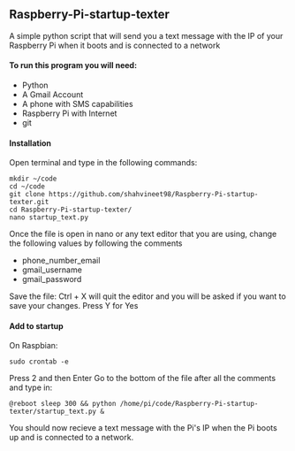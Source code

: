 ## Raspberry-Pi-startup-texter

A simple python script that will send you a text message with the IP of your Raspberry Pi when it boots and is connected to a network

#### To run this program you will need:
- Python
- A Gmail Account
- A phone with SMS capabilities
- Raspberry Pi with Internet
- git

#### Installation
Open terminal and type in the following commands:
````
mkdir ~/code 
cd ~/code
git clone https://github.com/shahvineet98/Raspberry-Pi-startup-texter.git
cd Raspberry-Pi-startup-texter/
nano startup_text.py
````
Once the file is open in nano or any text editor that you are using, change the following values by following the comments
- phone_number_email
- gmail_username
- gmail_password

Save the file:
Ctrl + X will quit the editor and you will be asked if you want to save your changes. Press Y for Yes

#### Add to startup
On Raspbian:
````
sudo crontab -e
````
Press 2 and then Enter
Go to the bottom of the file after all the comments and type in:
````
@reboot sleep 300 && python /home/pi/code/Raspberry-Pi-startup-texter/startup_text.py &
````

You should now recieve a text message with the Pi's IP when the Pi boots up and is connected to a network.


